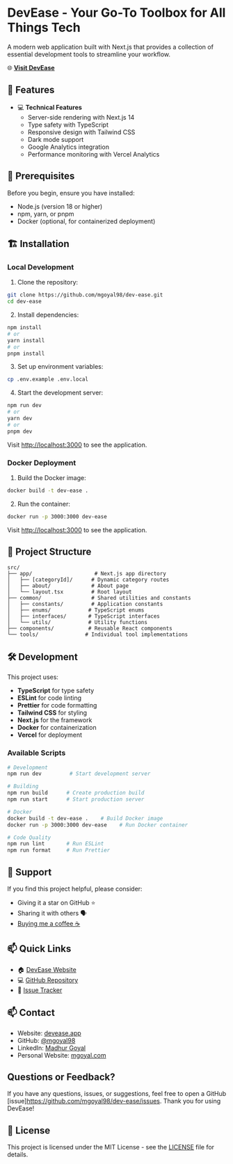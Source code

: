 # DevEase - Your Go-To Toolbox for All Things Tech

A modern web application built with Next.js that provides a collection of essential development tools to streamline your workflow.

🌐 **[Visit DevEase](https://devease.app)**

## 🚀 Features

- 💻 **Technical Features**
  - Server-side rendering with Next.js 14
  - Type safety with TypeScript
  - Responsive design with Tailwind CSS
  - Dark mode support
  - Google Analytics integration
  - Performance monitoring with Vercel Analytics

## 🔧 Prerequisites

Before you begin, ensure you have installed:

- Node.js (version 18 or higher)
- npm, yarn, or pnpm
- Docker (optional, for containerized deployment)

## 🏗️ Installation

### Local Development

1. Clone the repository:

```bash
git clone https://github.com/mgoyal98/dev-ease.git
cd dev-ease
```

2. Install dependencies:

```bash
npm install
# or
yarn install
# or
pnpm install
```

3. Set up environment variables:

```bash
cp .env.example .env.local
```

4. Start the development server:

```bash
npm run dev
# or
yarn dev
# or
pnpm dev
```

Visit [http://localhost:3000](http://localhost:3000) to see the application.

### Docker Deployment

1. Build the Docker image:

```bash
docker build -t dev-ease .
```

2. Run the container:

```bash
docker run -p 3000:3000 dev-ease
```

Visit [http://localhost:3000](http://localhost:3000) to see the application.

## 📁 Project Structure

```
src/
├── app/                    # Next.js app directory
│   ├── [categoryId]/      # Dynamic category routes
│   ├── about/             # About page
│   └── layout.tsx         # Root layout
├── common/                # Shared utilities and constants
│   ├── constants/         # Application constants
│   ├── enums/            # TypeScript enums
│   ├── interfaces/       # TypeScript interfaces
│   └── utils/            # Utility functions
├── components/           # Reusable React components
└── tools/               # Individual tool implementations
```

## 🛠️ Development

This project uses:

- **TypeScript** for type safety
- **ESLint** for code linting
- **Prettier** for code formatting
- **Tailwind CSS** for styling
- **Next.js** for the framework
- **Docker** for containerization
- **Vercel** for deployment

### Available Scripts

```bash
# Development
npm run dev         # Start development server

# Building
npm run build      # Create production build
npm run start      # Start production server

# Docker
docker build -t dev-ease .    # Build Docker image
docker run -p 3000:3000 dev-ease    # Run Docker container

# Code Quality
npm run lint       # Run ESLint
npm run format     # Run Prettier
```

## 🌟 Support

If you find this project helpful, please consider:

- Giving it a star on GitHub ⭐
- Sharing it with others 🗣️
- [Buying me a coffee ☕](https://razorpay.me/@mgoyal)

## 📫 Quick Links

- 🏠 [DevEase Website](https://devease.app)
- 💻 [GitHub Repository](https://github.com/mgoyal98/dev-ease)
- 🐛 [Issue Tracker](https://github.com/mgoyal98/dev-ease/issues)

## 📫 Contact

- Website: [devease.app](https://devease.app)
- GitHub: [@mgoyal98](https://github.com/mgoyal98)
- LinkedIn: [Madhur Goyal](https://linkedin.com/in/madhur-goyal)
- Personal Website: [mgoyal.com](https://mgoyal.com)

## Questions or Feedback?

If you have any questions, issues, or suggestions, feel free to open a GitHub [issue]<https://github.com/mgoyal98/dev-ease/issues>. Thank you for using DevEase!


## 📄 License

This project is licensed under the MIT License - see the [LICENSE](LICENSE) file for details.